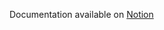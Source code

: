Documentation available on [Notion](https://mkirzon.notion.site/mkirzon/HipLogBot-a8c3cc6fa16d43eb9e01d83a0c52ee0b)
